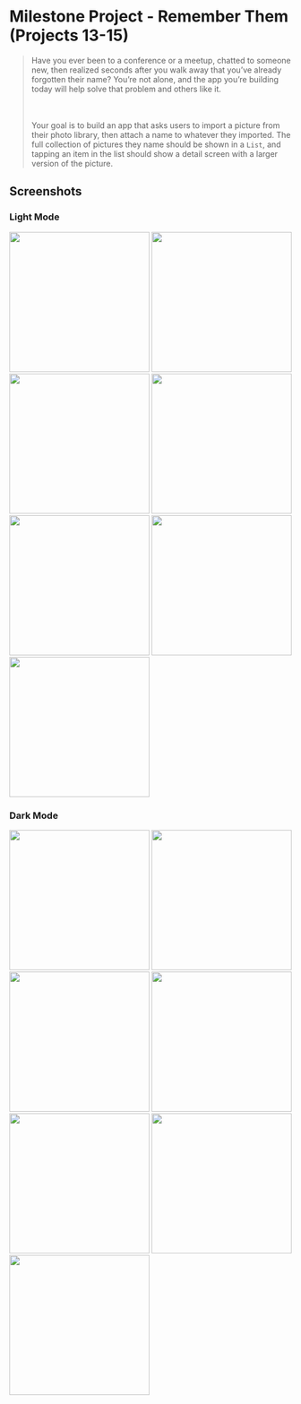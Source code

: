 # Milestone Project - Remember Them (Projects 13-15)

<blockquote>
Have you ever been to a conference or a meetup, chatted to someone new, then realized seconds after you walk away that you’ve already forgotten their name? You’re not alone, and the app you’re building today will help solve that problem and others like it.

<br><br>
Your goal is to build an app that asks users to import a picture from their photo library, then attach a name to whatever they imported. The full collection of pictures they name should be shown in a `List`, and tapping an item in the list should show a detail screen with a larger version of the picture.
</blockquote>

## Screenshots

### Light Mode

<div>
  <img src="Screenshots/Light/Light_01.png" width="250">
  <img src="Screenshots/Light/Light_02.png" width="250">
  <img src="Screenshots/Light/Light_03.png" width="250">
  <img src="Screenshots/Light/Light_04.png" width="250">
  <img src="Screenshots/Light/Light_05.png" width="250">
  <img src="Screenshots/Light/Light_06.png" width="250">
  <img src="Screenshots/Light/Light_07.png" width="250">
</div>

### Dark Mode

<div>
<img src="Screenshots/Dark/Dark_01.png" width="250">
<img src="Screenshots/Dark/Dark_02.png" width="250">
<img src="Screenshots/Dark/Dark_03.png" width="250">
<img src="Screenshots/Dark/Dark_04.png" width="250">
<img src="Screenshots/Dark/Dark_05.png" width="250">
<img src="Screenshots/Dark/Dark_06.png" width="250">
<img src="Screenshots/Dark/Dark_07.png" width="250">
</div>
